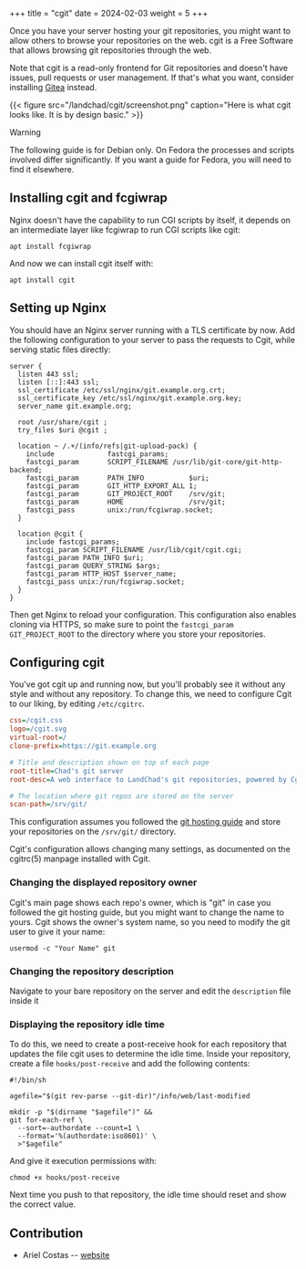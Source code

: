 +++
title = "cgit"
date = 2024-02-03
weight = 5
+++

Once you have your server hosting your git repositories, you might want
to allow others to browse your repositories on the web. cgit is a Free
Software that allows browsing git repositories through the web.

Note that cgit is a read-only frontend for Git repositories and doesn't
have issues, pull requests or user management. If that's what you want,
consider installing [Gitea](/gitea) instead.

{{< figure src="/landchad/cgit/screenshot.png" caption="Here is what cgit looks like. It is by design basic." >}}

> [!WARNING]
> The following guide is for Debian only. On Fedora the processes and scripts
> involved differ significantly. If you want a guide for Fedora, you will need
> to find it elsewhere.

## Installing cgit and fcgiwrap

Nginx doesn't have the capability to run CGI scripts by itself, it
depends on an intermediate layer like fcgiwrap to run CGI scripts like
cgit:

```fish
apt install fcgiwrap
```

And now we can install cgit itself with:

```fish
apt install cgit
```

## Setting up Nginx

You should have an Nginx server running with a TLS certificate by now.
Add the following configuration to your server to pass the requests to
Cgit, while serving static files directly:

```nginx
server {
  listen 443 ssl;
  listen [::]:443 ssl;
  ssl_certificate /etc/ssl/nginx/git.example.org.crt;
  ssl_certificate_key /etc/ssl/nginx/git.example.org.key;
  server_name git.example.org;

  root /usr/share/cgit ;
  try_files $uri @cgit ;

  location ~ /.+/(info/refs|git-upload-pack) {
    include             fastcgi_params;
    fastcgi_param       SCRIPT_FILENAME /usr/lib/git-core/git-http-backend;
    fastcgi_param       PATH_INFO           $uri;
    fastcgi_param       GIT_HTTP_EXPORT_ALL 1;
    fastcgi_param       GIT_PROJECT_ROOT    /srv/git;
    fastcgi_param       HOME                /srv/git;
    fastcgi_pass        unix:/run/fcgiwrap.socket;
  }

  location @cgit {
    include fastcgi_params;
    fastcgi_param SCRIPT_FILENAME /usr/lib/cgit/cgit.cgi;
    fastcgi_param PATH_INFO $uri;
    fastcgi_param QUERY_STRING $args;
    fastcgi_param HTTP_HOST $server_name;
    fastcgi_pass unix:/run/fcgiwrap.socket;
  }
}
```

Then get Nginx to reload your configuration. This configuration also enables
cloning via HTTPS, so make sure to point the `fastcgi_param GIT_PROJECT_ROOT`
to the directory where you store your repositories.

## Configuring cgit

You\'ve got cgit up and running now, but you\'ll probably see it without
any style and without any repository. To change this, we need to
configure Cgit to our liking, by editing `/etc/cgitrc`.

```ini
css=/cgit.css
logo=/cgit.svg
virtual-root=/
clone-prefix=https://git.example.org

# Title and description shown on top of each page
root-title=Chad's git server
root-desc=A web interface to LandChad's git repositories, powered by Cgit

# The location where git repos are stored on the server
scan-path=/srv/git/
```

This configuration assumes you followed the [git hosting guide](/git)
and store your repositories on the `/srv/git/` directory.

Cgit\'s configuration allows changing many settings, as documented on
the cgitrc(5) manpage installed with Cgit.

### Changing the displayed repository owner

Cgit\'s main page shows each repo\'s owner, which is \"git\" in case you
followed the git hosting guide, but you might want to change the name to
yours. Cgit shows the owner\'s system name, so you need to modify the
git user to give it your name:

```fish
usermod -c "Your Name" git
```

### Changing the repository description

Navigate to your bare repository on the server and edit the
`description` file inside it

### Displaying the repository idle time

To do this, we need to create a post-receive hook for each repository
that updates the file cgit uses to determine the idle time. Inside your
repository, create a file `hooks/post-receive` and add the following
contents:

```fish
#!/bin/sh

agefile="$(git rev-parse --git-dir)"/info/web/last-modified

mkdir -p "$(dirname "$agefile")" &&
git for-each-ref \
  --sort=-authordate --count=1 \
  --format='%(authordate:iso8601)' \
  >"$agefile"
```

And give it execution permissions with:

```fish
chmod +x hooks/post-receive
```

Next time you push to that repository, the idle time should reset and
show the correct value.

## Contribution

-   Ariel Costas -- [website](https://costas.dev)
